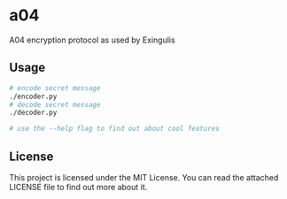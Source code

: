 # a04 #

A04 encryption protocol as used by Exingulis

## Usage ##

```bash
# encode secret message
./encoder.py
# decode secret message
./decoder.py

# use the --help flag to find out about cool features
```

## License ##

This project is licensed under the MIT License. You can read the attached LICENSE file to find out more about it.
